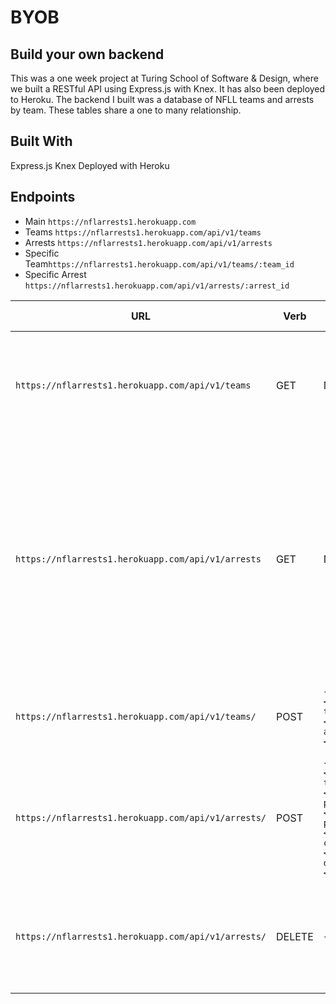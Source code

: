 # BYOB 
## Build your own backend

This was a one week project at Turing School of Software & Design, where we built a RESTful API using Express.js with Knex. It has also been deployed to Heroku. The backend I built was a database of NFLL teams and arrests by team. These tables share a one to many relationship.

## Built With

Express.js
Knex
Deployed with Heroku

## Endpoints

- Main `https://nflarrests1.herokuapp.com`
- Teams `https://nflarrests1.herokuapp.com/api/v1/teams`
- Arrests `https://nflarrests1.herokuapp.com/api/v1/arrests`
- Specific Team`https://nflarrests1.herokuapp.com/api/v1/teams/:team_id`
- Specific Arrest `https://nflarrests1.herokuapp.com/api/v1/arrests/:arrest_id`

URL|Verb|Options|Sample Response
---|---|---|---
`https://nflarrests1.herokuapp.com/api/v1/teams`| GET | Not needed | Array of all existing teams `[{id: 65, team_name: "Denver Broncos", team_conference: "AFC", arrest_count: "51"}]`
`https://nflarrests1.herokuapp.com/api/v1/arrests` | GET | Not needed | Array of all arrests `[{id: 1921, team_name: "Denver Broncos", team_id: 65, player: "Chad Kelly", position: "QB", category: "Trespassing", description: "The Englewood Colorado Police arrested and charged Kelly with first-degree criminal trespassing after a report of a man allegedly inside a home."}]`
`https://nflarrests1.herokuapp.com/api/v1/teams/` | POST | `{team_name: <String>, team_conference: <String> , arrest_count: <String>}` | New Team `{team_name: 'Puppies', team_conference: 'NFC', arrest_count: '100'}`
`https://nflarrests1.herokuapp.com/api/v1/arrests/` | POST | `{team_name: <String>, team_id: <Integer> , player: <String>, position: <String>, category: <String>, description: <String>}` | New Arrest `{team_name: 'Puppies', team_id: 7, player: 'Rufus Dog', position: 'Retriever', category: 'theft', description: 'stealing all the kibble'}`
`https://nflarrests1.herokuapp.com/api/v1/arrests/` | DELETE | `{id: <Integer>}` | Array of existing teams after delete `[{id: 65, team_name: "Denver Broncos", team_conference: "AFC", arrest_count: "51"}]`
